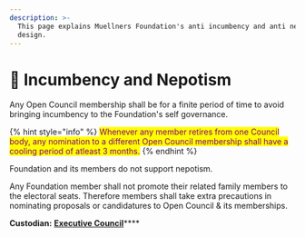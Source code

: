```yaml
---
description: >-
  This page explains Muellners Foundation's anti incumbency and anti nepotism
  design.
---
```


# 👿 Incumbency and Nepotism

Any Open Council membership shall be for a finite period of time to avoid bringing incumbency to the Foundation's self governance.

{% hint style="info" %}
<mark style="color:purple;">Whenever any member retires from one Council body, any nomination to a different Open Council membership shall have a cooling period of atleast 3 months.</mark>
{% endhint %}

Foundation and its members do not support nepotism.

Any Foundation member shall not promote their related family members to the electoral seats. Therefore members shall take extra precautions in nominating proposals or candidatures to Open Council & its memberships.

**Custodian:** [**Executive Council**](../foundation/executive-council.md)****
